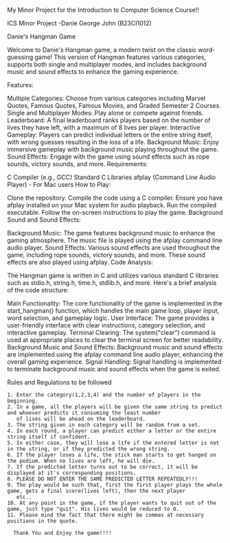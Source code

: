 My Minor Project for the Introduction to Computer Science Course!!

ICS Minor Project
   -Danie George John (B23CI1012)

Danie's Hangman Game


Welcome to Danie's Hangman game, a modern twist on the classic word-guessing game! This version of Hangman features various categories, supports both single and multiplayer modes, and includes background music and sound effects to enhance the gaming experience.

Features:

Multiple Categories: Choose from various categories including Marvel Quotes, Famous Quotes, Famous Movies, and Graded Semester 2 Courses.
Single and Multiplayer Modes: Play alone or compete against friends.
Leaderboard: A final leaderboard ranks players based on the number of lives they have left, with a maximum of 8 lives per player.
Interactive Gameplay: Players can predict individual letters or the entire string itself, with wrong guesses resulting in the loss of a life.
Background Music: Enjoy immersive gameplay with background music playing throughout the game.
Sound Effects: Engage with the game using sound effects such as rope sounds, victory sounds, and more.
Requirements:

C Compiler (e.g., GCC)
Standard C Libraries
afplay (Command Line Audio Player) - For Mac users
How to Play:

Clone the repository.
Compile the code using a C compiler.
Ensure you have afplay installed on your Mac system for audio playback.
Run the compiled executable.
Follow the on-screen instructions to play the game.
Background Sound and Sound Effects:

Background Music: The game features background music to enhance the gaming atmosphere. The music file is played using the afplay command line audio player.
Sound Effects: Various sound effects are used throughout the game, including rope sounds, victory sounds, and more. These sound effects are also played using afplay.
Code Analysis:

The Hangman game is written in C and utilizes various standard C libraries such as stdio.h, string.h, time.h, stdlib.h, and more. Here's a brief analysis of the code structure:

Main Functionality: The core functionality of the game is implemented in the start_hangman() function, which handles the main game loop, player input, word selection, and gameplay logic.
User Interface: The game provides a user-friendly interface with clear instructions, category selection, and interactive gameplay.
Terminal Clearing: The system("clear") command is used at appropriate places to clear the terminal screen for better readability.
Background Music and Sound Effects: Background music and sound effects are implemented using the afplay command line audio player, enhancing the overall gaming experience.
Signal Handling: Signal handling is implemented to terminate background music and sound effects when the game is exited.

   Rules and Regulations to be followed
    
    1. Enter the category(1,2,3,4) and the number of players in the beginning.
    2. In a game, all the players will be given the same string to predict and whoever predicts it consuming the least number
       of lives will be ahead on the leaderboard.
    3. The string given in each category will be random from a set.
    4. In each round, a player can predict either a letter or the entire string itself if confident.
    5. In either case, they will lose a life if the entered letter is not in the string, or if they predicted the wrong string.
    6. If the player loses a life, the stick man starts to get hanged on the podium. When no lives are left, he will die.
    7. If the predicted letter turns out to be correct, it will be displayed at it's corresponding positions.
    8. PLEASE DO NOT ENTER THE SAME PREDICTED LETTER REPEATEDLY!!! 
    9. The play would be such that, first the first player plays the whole game, gets a final score(lives left), then the next player
       etc..
    10. At any point in the game, if the player wants to quit out of the game, just type "quit". His lives would be reduced to 0.
    11. Please mind the fact that there might be commas at necessary positions in the quote.

      Thank You and Enjoy the game!!!! 